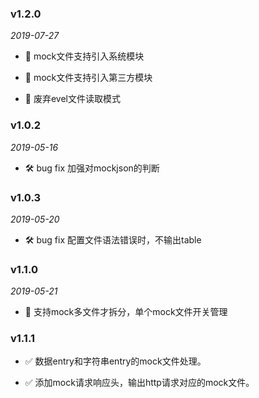 ### v1.2.0

*2019-07-27*

- 🚀 mock文件支持引入系统模块

- 🚀 mock文件支持引入第三方模块

- 🚮 废弃evel文件读取模式 

### v1.0.2

*2019-05-16*

- 🛠 bug fix 加强对mockjson的判断

### v1.0.3

*2019-05-20*

- 🛠 bug fix 配置文件语法错误时，不输出table

### v1.1.0

*2019-05-21*

- 🚀 支持mock多文件才拆分，单个mock文件开关管理

### v1.1.1

- ✅ 数据entry和字符串entry的mock文件处理。

- ✅ 添加mock请求响应头，输出http请求对应的mock文件。
